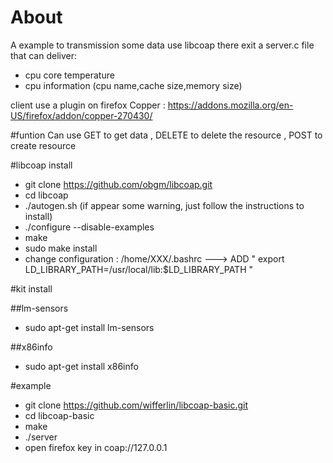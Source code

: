 # About
A example to transmission some data use libcoap
there exit a server.c file that can deliver:
 
* cpu core temperature
* cpu information (cpu name,cache size,memory size)

client use a plugin on firefox 
Copper : https://addons.mozilla.org/en-US/firefox/addon/copper-270430/
 
 #funtion
 Can use GET to get data , DELETE to delete the resource , POST to create resource 
 
#libcoap install
 
* git clone https://github.com/obgm/libcoap.git
* cd libcoap
* ./autogen.sh (if appear some warning, just follow the instructions to install)
* ./configure --disable-examples
* make
* sudo make install
* change configuration : /home/XXX/.bashrc --->  ADD " export LD_LIBRARY_PATH=/usr/local/lib:$LD_LIBRARY_PATH " 

#kit install

##lm-sensors

* sudo apt-get install lm-sensors

##x86info

* sudo apt-get install x86info
    
#example

* git clone https://github.com/wifferlin/libcoap-basic.git
* cd libcoap-basic
* make
* ./server
* open firefox key in coap://127.0.0.1
